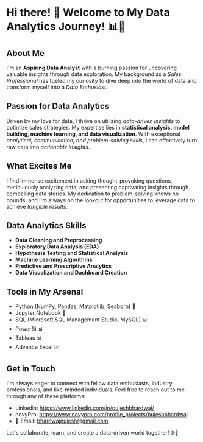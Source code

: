 # Hi there! 👋 Welcome to My Data Analytics Journey! 📊🚀


## About Me
I'm an **Aspiring Data Analyst** with a burning passion for uncovering valuable insights through data exploration. My background as a *Sales Professional* has fueled my curiosity to dive deep into the world of data and transform myself into a *Data Enthusiast*.

## Passion for Data Analytics
Driven by my love for data, I thrive on utilizing *data-driven insights* to optimize sales strategies. My expertise lies in **statistical analysis, model building, machine learning, and data visualization**. With exceptional *analytical, communication, and problem-solving skills*, I can effectively turn raw data into *actionable insights*.

## What Excites Me
I find immense excitement in asking thought-provoking questions, meticulously analyzing data, and presenting captivating insights through compelling data stories. My dedication to problem-solving knows no bounds, and I'm always on the lookout for opportunities to leverage data to achieve *tangible results*.

## Data Analytics Skills
- **Data Cleaning and Preprocessing**
- **Exploratory Data Analysis (EDA)**
- **Hypothesis Testing and Statistical Analysis**
- **Machine Learning Algorithms**
- **Predictive and Prescriptive Analytics**
- **Data Visualization and Dashboard Creation**

## Tools in My Arsenal
- Python (NumPy, Pandas, Matplotlib, Seaborn) 🐍
- Jupyter Notebook 📓
- SQL (Microsoft SQL Management Studio, MySQL) 📊
- PowerBi 📊
- Tableau 📊
- Advance Excel 📈

## Get in Touch
I'm always eager to connect with fellow data enthusiasts, industry professionals, and like-minded individuals. Feel free to reach out to me through any of these platforms:

- Linkedin: https://www.linkedin.com/in/pujeshbhardwaj/
- novyPro: https://www.novypro.com/profile_projects/pujeshbhardwaj 
- 📧 Email: bhardwajpujesh@gmail.com  

Let's collaborate, learn, and create a data-driven world together! 🌐🚀
